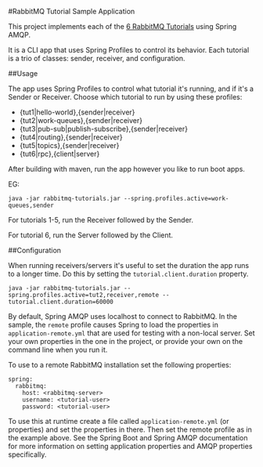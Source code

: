 #RabbitMQ Tutorial Sample Application

This project implements each of the [6 RabbitMQ Tutorials][1] using Spring AMQP.

It is a CLI app that uses Spring Profiles to control its behavior.  Each tutorial is a trio of classes:
sender, receiver, and configuration.

[1]: https://www.rabbitmq.com/getstarted.html

##Usage

The app uses Spring Profiles to control what tutorial it's running, and if it's a
Sender or Receiver.  Choose which tutorial to run by using these profiles:

- {tut1|hello-world},{sender|receiver}
- {tut2|work-queues},{sender|receiver}
- {tut3|pub-sub|publish-subscribe},{sender|receiver}
- {tut4|routing},{sender|receiver}
- {tut5|topics},{sender|receiver}
- {tut6|rpc},{client|server}

After building with maven, run the app however you like to run boot apps.

EG:
```
java -jar rabbitmq-tutorials.jar --spring.profiles.active=work-queues,sender
```

For tutorials 1-5, run the Receiver followed by the Sender.

For tutorial 6, run the Server followed by the Client.

##Configuration

When running receivers/servers it's useful to set the duration the app runs to a longer time.  Do this by setting
the `tutorial.client.duration` property.

```
java -jar rabbitmq-tutorials.jar --spring.profiles.active=tut2,receiver,remote --tutorial.client.duration=60000
```

By default, Spring AMQP uses localhost to connect to RabbitMQ.  In the sample, the `remote` profile 
causes Spring to load the properties in `application-remote.yml` that are used for testing with a 
non-local server.  Set your own properties in the one in the project, or provide your own on the
command line when you run it.

To use to a remote RabbitMQ installation set the following properties:

```
spring:
  rabbitmq:
    host: <rabbitmq-server>
    username: <tutorial-user>
    password: <tutorial-user>
```

To use this at runtime create a file called `application-remote.yml` (or properties) and set the properties in there.  Then set the 
remote profile as in the example above.  See the Spring Boot and Spring AMQP documentation for more information on setting application 
properties and AMQP properties specifically.
